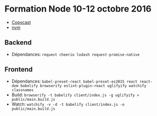 # Formation Node 10-12 octobre 2016

* [Copycast](http://192.168.230.219:42000/)
* [nvm](https://github.com/creationix/nvm)

## Backend

* Dépendances: `request cheerio lodash request-promise-native`

## Frontend

* Dépendances: `babel-preset-react babel-preset-es2015 react react-dom babelify browserify eslint-plugin-react uglifyify watchify classnames`
* Build: `browserify -t babelify client/index.js -g uglifyify > public/main.build.js`
* Watch: `watchify -v -d -t babelify client/index.js -o public/main.build.js`
